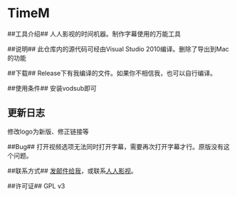 # TimeM

##工具介绍##
人人影视的时间机器。制作字幕使用的万能工具


##说明##
此仓库内的源代码可经由Visual Studio 2010编译。删除了导出到Mac的功能

##下载##
Release下有我编译的文件。如果你不相信我，也可以自行编译。

##使用条件##
安装vodsub即可

## 更新日志 ##
修改logo为新版、修正链接等

##Bug##
打开视频选项无法同时打开字幕，需要再次打开字幕才行。原版没有这个问题。


##联系方式##
[发邮件给我](mailto:benny@bennythink.com "邮箱")，或联系[人人影视](http://www.zmz2017.com/)。

##许可证##
GPL v3
